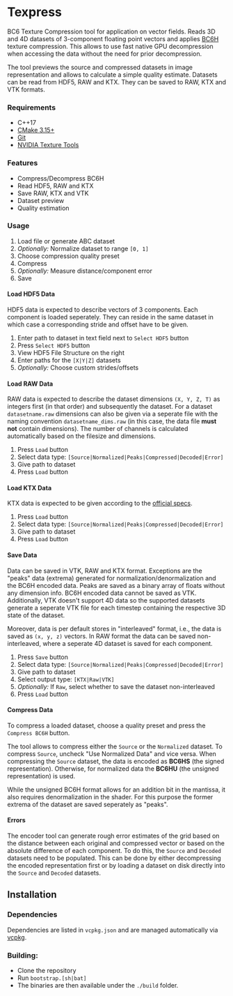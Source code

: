# Texpress
BC6 Texture Compression tool for application on vector fields.
Reads 3D and 4D datasets of 3-component floating point vectors and applies [BC6H](https://learn.microsoft.com/en-us/windows/win32/direct3d11/bc6h-format) texture compression.
This allows to use fast native GPU decompression when accessing the data without the need for prior decompression.

The tool previews the source and compressed datasets in image representation and allows to calculate a simple quality estimate.
Datasets can be read from HDF5, RAW and KTX.
They can be saved to RAW, KTX and VTK formats.

### Requirements
- C++17
- [CMake 3.15+](https://cmake.org/)
- [Git](https://git-scm.com/)
- [NVIDIA Texture Tools](https://developer.nvidia.com/nvidia-texture-tools-exporter)

### Features

- Compress/Decompress BC6H
- Read HDF5, RAW and KTX
- Save RAW, KTX and VTK
- Dataset preview
- Quality estimation

### Usage

1. Load file or generate ABC dataset
2. *Optionally:* Normalize dataset to range `[0, 1]`
3. Choose compression quality preset
4. Compress
5. *Optionally:* Measure distance/component error
6. Save

#### Load HDF5 Data

HDF5 data is expected to describe vectors of 3 components.
Each component is loaded seperately.
They can reside in the same dataset in which case a corresponding stride and offset have to be given.

1. Enter path to dataset in text field next to `Select HDF5` button
2. Press `Select HDF5` button
3. View HDF5 File Structure on the right
4. Enter paths for the `[X|Y|Z]` datasets
5. *Optionally:* Choose custom strides/offsets

#### Load RAW Data

RAW data is expected to describe the dataset dimensions `(X, Y, Z, T)` as integers first (in that order) and subsequently the dataset.
For a dataset `datasetname.raw` dimensions can also be given via a seperate file with the naming convention `datasetname_dims.raw` (in this case, the data file **must not** contain dimensions).
The number of channels is calculated automatically based on the filesize and dimensions.

1. Press `Load` button
2. Select data type: `[Source|Normalized|Peaks|Compressed|Decoded|Error]`
3. Give path to dataset
4. Press `Load` button

#### Load KTX Data

KTX data is expected to be given according to the [official specs](https://registry.khronos.org/KTX/specs/1.0/ktxspec.v1.html).

1. Press `Load` button
2. Select data type: `[Source|Normalized|Peaks|Compressed|Decoded|Error]`
3. Give path to dataset
4. Press `Load` button

#### Save Data

Data can be saved in VTK, RAW and KTX format.
Exceptions are the "peaks" data (extrema) generated for normalization/denormalization and the BC6H encoded data.
Peaks are saved as a binary array of floats without any dimension info.
BC6H encoded data cannot be saved as VTK.
Additionally, VTK doesn't support 4D data so the supported datasets generate a seperate VTK file for each timestep containing the respective 3D state of the dataset.

Moreover, data is per default stores in "interleaved" format, i.e., the data is saved as `(x, y, z)` vectors.
In RAW format the data can be saved non-interleaved, where a seperate 4D dataset is saved for each component.

1. Press `Save` button
2. Select data type: `[Source|Normalized|Peaks|Compressed|Decoded|Error]`
3. Give path to dataset
4. Select output type: `[KTX|Raw|VTK]`
5. *Optionally:* If `Raw`, select whether to save the dataset non-interleaved
6. Press `Load` button

#### Compress Data

To compress a loaded dataset, choose a quality preset and press the `Compress BC6H` button.

The tool allows to compress either the `Source` or the `Normalized` dataset.
To compress `Source`, uncheck "Use Normalized Data" and vice versa.
When compressing the `Source` dataset, the data is encoded as **BC6HS** (the signed representation).
Otherwise, for normalized data the **BC6HU** (the unsigned representation) is used.

While the unsigned BC6H format allows for an addition bit in the mantissa, it also requires denormalization in the shader.
For this purpose the former extrema of the dataset are saved seperately as "peaks".

#### Errors

The encoder tool can generate rough error estimates of the grid based on the distance between each original and compressed vector or based on the absolute difference of each component.
To do this, the `Source` and `Decoded` datasets need to be populated.
This can be done by either decompressing the encoded representation first or by loading a dataset on disk directly into the `Source` and `Decoded` datasets.

## Installation

### Dependencies
Dependencies are listed in `vcpkg.json` and are managed automatically via [vcpkg](https://vcpkg.io/).

### Building:
- Clone the repository
- Run `bootstrap.[sh|bat]`
- The binaries are then available under the `./build` folder.

